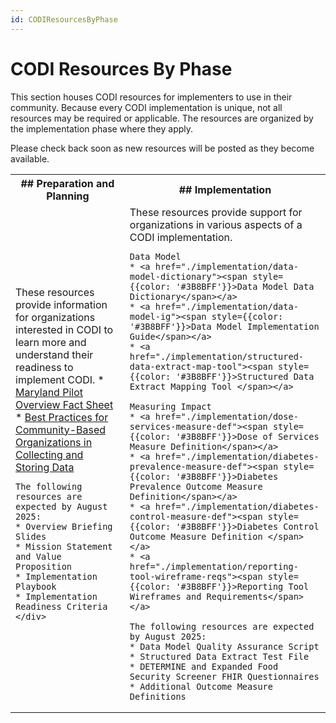 ```yaml
---
id: CODIResourcesByPhase
---
```




# CODI Resources By Phase

This section houses CODI resources for implementers to use in their community. Because every CODI implementation is unique, not all resources may be required or applicable. The resources are organized by the implementation phase where they apply.  

Please check back soon as new resources will be posted as they become available.


<table>
    <colgroup>
        <col span="1"/>
        <col span="1"/>
    </colgroup>
    <tr>
        <th scope="col" style={{width: '50%'}}>
        ## Preparation and Planning 
        </th>
        <th scope="col" style={{width: '50%'}}>
        ## Implementation
        </th>
    </tr>
<tr>    
<td style={{verticalAlign: 'top'}}>
    <div>
    These resources provide information for organizations interested in CODI to learn more and understand their readiness to implement CODI.   
    * <a href="./preparation-and-planning/overview-fact"><span style={{color: '#3B8BFF'}}>Maryland Pilot Overview Fact Sheet</span></a>
    * <a href="./preparation-and-planning/collect-store-data-best-practices"><span style={{color: '#3B8BFF'}}>Best Practices for Community-Based Organizations in Collecting and Storing Data</span></a>



    The following resources are expected by August 2025: 
    * Overview Briefing Slides 
    * Mission Statement and Value Proposition 
    * Implementation Playbook 
    * Implementation Readiness Criteria 
    </div>
</td>
<td >
    These resources provide support for organizations in various aspects of a CODI implementation.    
    
    Data Model
    * <a href="./implementation/data-model-dictionary"><span style={{color: '#3B8BFF'}}>Data Model Data Dictionary</span></a>
    * <a href="./implementation/data-model-ig"><span style={{color: '#3B8BFF'}}>Data Model Implementation Guide</span></a>
    * <a href="./implementation/structured-data-extract-map-tool"><span style={{color: '#3B8BFF'}}>Structured Data Extract Mapping Tool </span></a>

    Measuring Impact
    * <a href="./implementation/dose-services-measure-def"><span style={{color: '#3B8BFF'}}>Dose of Services Measure Definition</span></a>
    * <a href="./implementation/diabetes-prevalence-measure-def"><span style={{color: '#3B8BFF'}}>Diabetes Prevalence Outcome Measure Definition</span></a>
    * <a href="./implementation/diabetes-control-measure-def"><span style={{color: '#3B8BFF'}}>Diabetes Control Outcome Measure Definition </span></a>
    * <a href="./implementation/reporting-tool-wireframe-reqs"><span style={{color: '#3B8BFF'}}>Reporting Tool Wireframes and Requirements</span></a>
    
    The following resources are expected by August 2025: 
    * Data Model Quality Assurance Script 
    * Structured Data Extract Test File 
    * DETERMINE and Expanded Food Security Screener FHIR Questionnaires 
    * Additional Outcome Measure Definitions
</td>
</tr>
</table>

